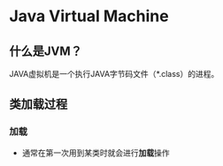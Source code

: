 # Java Virtual Machine
## 什么是JVM？
JAVA虚拟机是一个执行JAVA字节码文件（*.class）的进程。
## 类加载过程
### 加载
- 通常在第一次用到某类时就会进行**加载**操作
